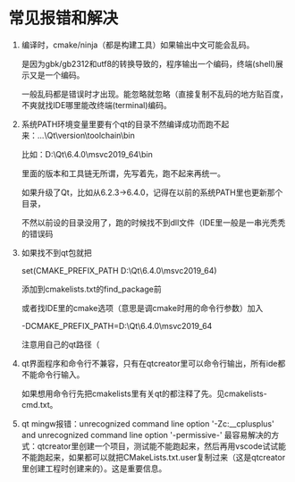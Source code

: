 # 常见报错和解决

1. 编译时，cmake/ninja（都是构建工具）如果输出中文可能会乱码。

   是因为gbk/gb2312和utf8的转换导致的，程序输出一个编码，终端(shell)展示又是一个编码。

   一般乱码都是错误时才出现。能忽略就忽略（直接复制不乱码的地方贴百度，不爽就找IDE哪里能改终端(terminal)编码。

2. 系统PATH环境变量里要有个qt的目录不然编译成功而跑不起来：...\Qt\version\toolchain\bin

   比如：D:\Qt\6.4.0\msvc2019_64\bin

   里面的版本和工具链无所谓，先写着先，跑不起来再统一。

   如果升级了Qt，比如从6.2.3->6.4.0，记得在以前的系统PATH里也更新那个目录，

   不然以前设的目录没用了，跑的时候找不到dll文件（IDE里一般是一串光秃秃的错误码

3. 如果找不到qt包就把

   set(CMAKE_PREFIX_PATH D:\Qt\6.4.0\msvc2019_64)

   添加到cmakelists.txt的find_package前

   或者找IDE里的cmake选项（意思是调cmake时用的命令行参数）加入

   -DCMAKE_PREFIX_PATH=D:\Qt\6.4.0\msvc2019_64

   注意用自己的qt路径（

4. qt界面程序和命令行不兼容，只有在qtcreator里可以命令行输出，所有ide都不能命令行输入。

   如果想用命令行先把cmakelists里有关qt的都注释了先。见cmakelists-cmd.txt。

5. qt mingw报错：unrecognized command line option '-Zc:__cplusplus' and unrecognized command line option '-permissive-'
   最容易解决的方式：qtcreator里创建一个项目，测试能不能跑起来，然后再用vscode试试能不能跑起来，如果都可以就把CMakeLists.txt.user复制过来（这是qtcreator里创建工程时创建来的）。这是重要信息。
